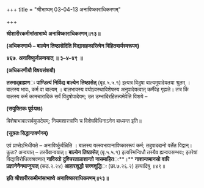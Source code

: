 +++
title = "श्रीभाष्यम् 03-04-13 अनाविष्काराधिकरणम्"

+++


**श्रीशारीरकमीमांसाभाष्ये** **अनाविष्काराधिकरणम्॥१३॥**

**(अधिकरणार्थः – बाल्येन तिष्ठासेदिति विद्यासहकारित्वेन विहितबार्यस्वरूपम्)**

**४६७**. **अनाविष्कुर्वन्नन्वयात्** **॥** **३**–**४**–**४९** **॥**

**(अधिकरणीयौ विषयसंशयौ)**

**तस्माद्ब्राह्मण**ः **पाण्डित्यं** **निर्विद्य** **बाल्येन** **तिष्ठासेत्** (बृह.५.५.१) इत्यत्र विदुषा बाल्यमुपादेयतया श्रुतम् । बालस्य भावः, कर्म वा बाल्यम् । बालभावस्य वयोऽवस्थाविशेषस्य अनुपादेयत्वात् कर्मैवेह गृह्यते। तत्र किं बालस्य कर्म कामचारादिकं सर्वं विदुषोपादेयम्; उत डम्भादिरहितत्वमेवेति विशये –

**(सयुक्तिकः पूर्वःपक्षः)**

विशेषाभावात्सर्वमुपादेयम्; नियमशास्त्राणि च विशेषविधिनाऽनेन बाध्यन्त इति॥

**(सूत्रतः सिद्धान्तवर्णनम्)**

एवं प्राप्तेऽभिधीयते – अनाविर्ष्कुर्वन्निति । बालस्य यत्स्वभावानाविष्काररूपं कर्म; तदुपाददानो वर्तेत विद्वान्। कुतः? अन्वयात् – तस्यैवान्वयात्। **बाल्येन** **तिष्ठासेत्** (बृ.५.५.१) इत्यस्मिन्विधौ तस्यैव ह्यन्वयसम्भवः; इतरेषां विद्याविरोधित्वश्रवणात् **नाविरतो** **दुश्चिरतान्नाशान्तो** **नासमाहित**ः**।** **नाशान्तमानसो** **वापि** **प्रज्ञानेनैनमाप्नुयात्** (कठ.२.२४) **आहारशुद्धौ** **सत्त्वशुद्धि**ः (छा.७.२६.२) इत्यादिषु ॥४९॥

**इति** **श्रीशारीरकमीमांसाभाष्ये** **अनाविष्काराधिकरणम्॥१३॥**


